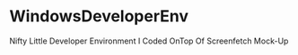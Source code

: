 WindowsDeveloperEnv
===================

Nifty Little Developer Environment I Coded OnTop Of Screenfetch Mock-Up
